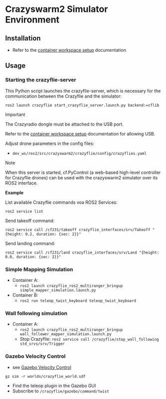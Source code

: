 # Crazyswarm2 Simulator Environment

## Installation

- Refer to the [container workspace setup](Container-Setup.md) documentation

## Usage

### Starting the crazyflie-server

This Python script launches the crazyflie-server, which is necessary for the communication between the Crazyflie and the simulator:

```shell
ros2 launch crazyflie start_crazyflie_server.launch.py backend:=cflib
```

> [!IMPORTANT]
>
> The Crazyradio dongle must be attached to the USB port.
>
> Refer to the [container workspace setup](Container-Setup.md) documentation for allowing USB.

Adjust drone parameters in the config files:

- `dev_ws/ros2/src/crazyswarm2/crazyflie/config/crazyflies.yaml`

> [!NOTE]
>
> When this server is started, cf.PyControl (a web-based high-level controller for Crazyflie drones) can be used with the crazyswarm2 simulator over its ROS2 interface.

**Example**

List available Crazyflie commands voa ROS2 Services:

```shell
ros2 service list
```

Send takeoff command: 

```shell
ros2 service call /cf231/takeoff crazyflie_interfaces/srv/Takeoff "{height: 0.2, duration: {sec: 2}}"
```

Send landing command:

```shell
ros2 service call /cf231/land crazyflie_interfaces/srv/Land "{height: 0.0, duration: {sec: 2}}"
```

### Simple Mapping Simulation

- Container A:
  - `ros2 launch crazyflie_ros2_multiranger_bringup simple_mapper_simulation.launch.py`
- Container B:
  - `ros2 run teleop_twist_keyboard teleop_twist_keyboard`

### Wall following simulation

- Container A:
  - `ros2 launch crazyflie_ros2_multiranger_bringup wall_follower_mapper_simulation.launch.py`
  - Stop Crazyflie: `ros2 service call /crazyflie/stop_wall_following std_srvs/srv/Trigger`



### Gazebo Velocity Control

- see [Gazebo Velocity Control](https://www.bitcraze.io/documentation/repository/crazyflie-simulation/main/user_guides/gazebo_velocity_control/)

```
gz sim -r worlds/crazyflie_world.sdf
```

- Find the teleop plugin in the Gazebo GUI
- Subscribe to `/crazyflie/gazebo/command/twist`